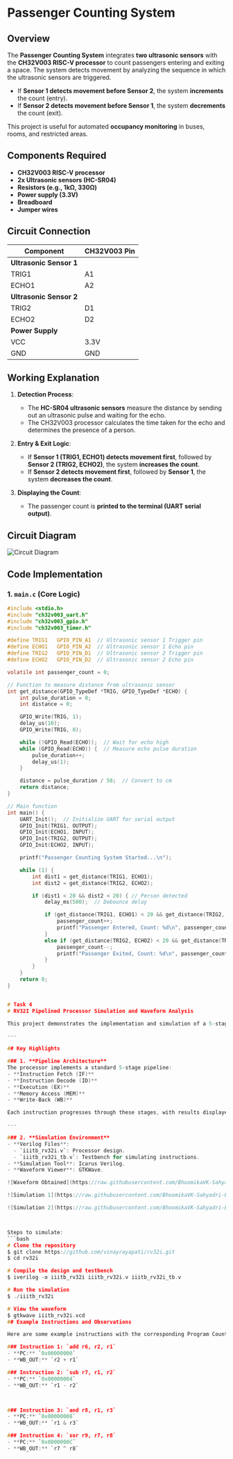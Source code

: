 # Passenger Counting System

## Overview

The **Passenger Counting System** integrates **two ultrasonic sensors** with the **CH32V003 RISC-V processor** to count passengers entering and exiting a space. The system detects movement by analyzing the sequence in which the ultrasonic sensors are triggered.

- If **Sensor 1 detects movement before Sensor 2**, the system **increments** the count (entry).
- If **Sensor 2 detects movement before Sensor 1**, the system **decrements** the count (exit).

This project is useful for automated **occupancy monitoring** in buses, rooms, and restricted areas.

## Components Required

- **CH32V003 RISC-V processor**
- **2x Ultrasonic sensors (HC-SR04)**
- **Resistors (e.g., 1kΩ, 330Ω)**
- **Power supply (3.3V)**
- **Breadboard**
- **Jumper wires**

## Circuit Connection

| Component          | CH32V003 Pin |
|--------------------|-------------|
| **Ultrasonic Sensor 1** | |
| TRIG1            | A1 |
| ECHO1            | A2 |
| **Ultrasonic Sensor 2** | |
| TRIG2            | D1 |
| ECHO2            | D2 |
| **Power Supply** | |
| VCC              | 3.3V |
| GND              | GND |

## Working Explanation

1. **Detection Process**:
   - The **HC-SR04 ultrasonic sensors** measure the distance by sending out an ultrasonic pulse and waiting for the echo.
   - The CH32V003 processor calculates the time taken for the echo and determines the presence of a person.

2. **Entry & Exit Logic**:
   - If **Sensor 1 (TRIG1, ECHO1) detects movement first**, followed by **Sensor 2 (TRIG2, ECHO2)**, the system **increases the count**.
   - If **Sensor 2 detects movement first**, followed by **Sensor 1**, the system **decreases the count**.

3. **Displaying the Count**:
   - The passenger count is **printed to the terminal (UART serial output)**.

## Circuit Diagram

![Circuit Diagram](https://github.com/BhoomikaVK-Sahyadri-ECE/Risc_workshop/blob/776124403e1e337011ae8bc2d691dba69f708865/Task5/Circuit%20Diagram.png)

## Code Implementation

### **1. `main.c` (Core Logic)**
```c
#include <stdio.h>
#include "ch32v003_uart.h"
#include "ch32v003_gpio.h"
#include "ch32v003_timer.h"

#define TRIG1   GPIO_PIN_A1  // Ultrasonic sensor 1 Trigger pin
#define ECHO1   GPIO_PIN_A2  // Ultrasonic sensor 1 Echo pin
#define TRIG2   GPIO_PIN_D1  // Ultrasonic sensor 2 Trigger pin
#define ECHO2   GPIO_PIN_D2  // Ultrasonic sensor 2 Echo pin

volatile int passenger_count = 0;

// Function to measure distance from ultrasonic sensor
int get_distance(GPIO_TypeDef *TRIG, GPIO_TypeDef *ECHO) {
    int pulse_duration = 0;
    int distance = 0;

    GPIO_Write(TRIG, 1);
    delay_us(10);
    GPIO_Write(TRIG, 0);

    while (!GPIO_Read(ECHO));  // Wait for echo high
    while (GPIO_Read(ECHO)) {  // Measure echo pulse duration
        pulse_duration++;
        delay_us(1);
    }

    distance = pulse_duration / 58;  // Convert to cm
    return distance;
}

// Main function
int main() {
    UART_Init();  // Initialize UART for serial output
    GPIO_Init(TRIG1, OUTPUT);
    GPIO_Init(ECHO1, INPUT);
    GPIO_Init(TRIG2, OUTPUT);
    GPIO_Init(ECHO2, INPUT);

    printf("Passenger Counting System Started...\n");

    while (1) {
        int dist1 = get_distance(TRIG1, ECHO1);
        int dist2 = get_distance(TRIG2, ECHO2);

        if (dist1 < 20 && dist2 < 20) { // Person detected
            delay_ms(500);  // Debounce delay

            if (get_distance(TRIG1, ECHO1) < 20 && get_distance(TRIG2, ECHO2) > 20) {
                passenger_count++;
                printf("Passenger Entered, Count: %d\n", passenger_count);
            } 
            else if (get_distance(TRIG2, ECHO2) < 20 && get_distance(TRIG1, ECHO1) > 20) {
                passenger_count--;
                printf("Passenger Exited, Count: %d\n", passenger_count);
            }
        }
    }
    return 0;
}


# Task 4
# RV32I Pipelined Processor Simulation and Waveform Analysis

This project demonstrates the implementation and simulation of a 5-stage pipelined RV32I processor, focusing on the execution of basic RISC-V instructions (`add`, `sub`, `and`, `or`, `xor`) and visualizing their behavior through waveform analysis using **Icarus Verilog** and **GTKWave**.

---

## Key Highlights

### 1. **Pipeline Architecture**
The processor implements a standard 5-stage pipeline:
- **Instruction Fetch (IF)**
- **Instruction Decode (ID)**
- **Execution (EX)**
- **Memory Access (MEM)**
- **Write-Back (WB)**

Each instruction progresses through these stages, with results displayed in the waveform for critical signals like `PC` and `WB_OUT`.

---

### 2. **Simulation Environment**
- **Verilog Files**: 
  - `iiitb_rv32i.v`: Processor design.
  - `iiitb_rv32i_tb.v`: Testbench for simulating instructions.
- **Simulation Tool**: Icarus Verilog.
- **Waveform Viewer**: GTKWave.

![Waveform Obtained](https://raw.githubusercontent.com/BhoomikaVK-Sahyadri-ECE/Risc_workshop/4e64a5e739995f8bd097d020fce5567bde0f6e34/Task4/Waveform%20Obtained.png)

![Simulation 1](https://raw.githubusercontent.com/BhoomikaVK-Sahyadri-ECE/Risc_workshop/4e64a5e739995f8bd097d020fce5567bde0f6e34/Task4/Simulation1.png)

![Simulation 2](https://raw.githubusercontent.com/BhoomikaVK-Sahyadri-ECE/Risc_workshop/4e64a5e739995f8bd097d020fce5567bde0f6e34/Task4/Simulation2.png)



Steps to simulate:
```bash
# Clone the repository
$ git clone https://github.com/vinayrayapati/rv32i.git
$ cd rv32i

# Compile the design and testbench
$ iverilog -o iiitb_rv32i iiitb_rv32i.v iiitb_rv32i_tb.v

# Run the simulation
$ ./iiitb_rv32i

# View the waveform
$ gtkwave iiitb_rv32i.vcd
## Example Instructions and Observations

Here are some example instructions with the corresponding Program Counter (PC) and Write-Back Output (WB_OUT):

### Instruction 1: `add r6, r2, r1`
- **PC:** `0x00000000`
- **WB_OUT:** `r2 + r1`

### Instruction 2: `sub r7, r1, r2`
- **PC:** `0x00000004`
- **WB_OUT:** `r1 - r2`



### Instruction 3: `and r8, r1, r3`
- **PC:** `0x00000008`
- **WB_OUT:** `r1 & r3`

### Instruction 4: `xor r9, r7, r8`
- **PC:** `0x0000000C` 
- **WB_OUT:** `r7 ^ r8` 
